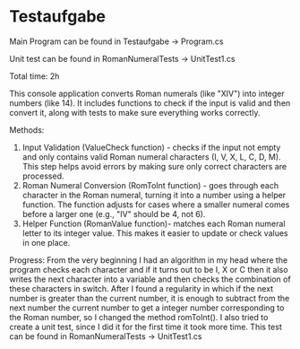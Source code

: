 # Testaufgabe

Main Program can be found in Testaufgabe -> Program.cs

Unit test can be found in RomanNumeralTests -> UnitTest1.cs

Total time: 2h

This console application converts Roman numerals (like "XIV") into integer numbers (like 14). It includes functions to check if the input is valid and then convert it, along with tests to make sure everything works correctly.

Methods:
1. Input Validation (ValueCheck function) - checks if the input not empty and only contains valid Roman numeral characters (I, V, X, L, C, D, M). This step helps avoid errors by making sure only correct characters are processed.
2. Roman Numeral Conversion (RomToInt function) - goes through each character in the Roman numeral, turning it into a number using a helper function. The function adjusts for cases where a smaller numeral comes before a larger one (e.g., "IV" should be 4, not 6).
3. Helper Function (RomanValue function)- matches each Roman numeral letter to its integer value. This makes it easier to update or check values in one place.

Progress:
From the very beginning I had an algorithm in my head where the program checks each character and if it turns out to be I, X or C then it also writes the next character into a variable and then checks the combination of these characters in switch. After I found a regularity in which if the next number is greater than the current number, it is enough to subtract from the next number the current number to get a integer number corresponding to the Roman number, so I changed the method romToInt().
I also tried to create a unit test, since I did it for the first time it took more time. This test can be found in RomanNumeralTests -> UnitTest1.cs
